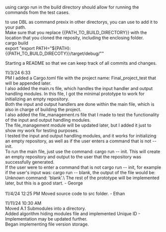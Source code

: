 using cargo run in the build directory should allow for running the commands from the test cases. 

to use DBL as command prexix in other directorys, you can use to add it to your path.\
Make sure that you replace {{PATH_TO_BUILD_DIRECTORY}} with the location that you cloned the reposity, including the enclosing folder. \
cargo build\
export "export PATH="${PATH}:{{PATH_TO_BUILD_DIRECOTY}}/target/debug/""



Starting a README so that we can keep track of all commits and changes.

11/3/24 6:33\
PM I added a Cargo.toml file with the project name: Final_project_test that will be appended later.\
I also added the main.rs file, which handles the input handler and output handling modules. In this file, I got the minimal prototype to work for initializing an empty repository.\
Both the input and output handlers are done within the main file, which is also in charge of building the project. \
I also added the file_management.rs file that I made to test the functionality of the input and output handling modules.\
The file_management module will be updated later, but I added it just to show my work for testing purposes. \
I tested the input and output handling modules, and it works for initializing an empty repository, as well as if the user enters a command that is not -- init.\
To run the main file, just use the command: cargo run -- init. This will create an empty repository and output to the user that the repository was successfully generated.\
If the user were to enter a command that is not cargo run -- init, for example if the user's input was: cargo run -- blank, the output of the file would be: Unknown command: 'blank'.\ 
The rest of the prototype will be implemented later, but this is a good start. - George \
\
11/4/24 12:25 PM
Moved source code to src folder. - Ethan

11/11/24 10:30 AM\
Moved A.1 Submodules into a directory.\
Added algorithm hiding modules file and implemented Unique ID - Implementation may be updated further.\
Began implementing file version storage.  
